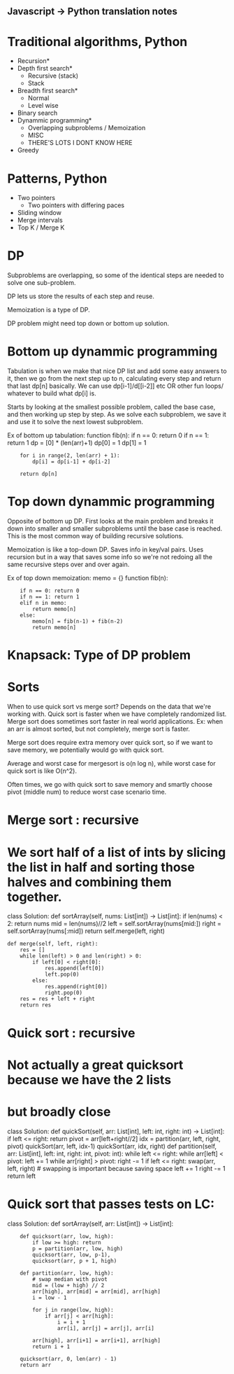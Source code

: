 
## Javascript -> Python translation notes ##

# Traditional algorithms, Python 
- Recursion*
- Depth first search*
    - Recursive (stack)
    - Stack
- Breadth first search*
    - Normal
    - Level wise
- Binary search
- Dynammic programming*
    - Overlapping subproblems / Memoization
    - MISC
    - THERE'S LOTS I DONT KNOW HERE 
- Greedy 

# Patterns, Python
- Two pointers
    - Two pointers with differing paces
- Sliding window
- Merge intervals
- Top K / Merge K 


# DP
Subproblems are overlapping, so some of the identical steps are needed to solve one sub-problem. 

DP lets us store the results of each step and reuse. 

Memoization is a type of DP. 

DP problem might need top down or bottom up solution. 


# Bottom up dynammic programming 
Tabulation is when we make that nice DP list and add some easy answers to it, then we go from the next step up to n, calculating every step and return that last dp[n] basically. We can use dp[i-1]/d[[i-2]] etc OR other fun loops/ whatever to build what dp[i] is. 

Starts by looking at the smallest possible problem, called the base case, and then working up step by step. As we solve each subproblem, we save it and use it to solve the next lowest subproblem. 

Ex of bottom up tabulation: 
    function fib(n):
        if n == 0: return 0
        if n == 1: return 1
        dp = [0] * (len(arr)+1)
        dp[0] = 1
        dp[1] = 1
        
        for i in range(2, len(arr) + 1): 
            dp[i] = dp[i-1] + dp[i-2]
        
        return dp[n]


# Top down dynammic programming 
Opposite of bottom up DP. 
First looks at the main problem and breaks it down into smaller and smaller subproblems until the base case is reached. This is the most common way of building recursive solutions. 

Memoization is like a top-down DP. Saves info in key/val pairs. Uses recursion but in a way that saves some info so we're not redoing all the same recursive steps over and over again. 

Ex of top down memoization: 
    memo = {}
    function fib(n): 
        
        if n == 0: return 0
        if n == 1: return 1
        elif n in memo:
            return memo[n]
        else:
            memo[n] = fib(n-1) + fib(n-2)
            return memo[n]

# Knapsack: Type of DP problem 



# Sorts
When to use quick sort vs merge sort? 
Depends on the data that we're working with.
Quick sort is faster when we have completely randomized list.
Merge sort does sometimes sort faster in real world applications. 
Ex: when an arr is almost sorted, but not completely, merge sort is faster. 

Merge sort does require extra memory over quick sort, so if we want to save memory, we potentially would go with quick sort. 

Average and worst case for mergesort is o(n log n), while worst case for quick sort is like O(n^2). 

Often times, we go with quick sort to save memory and smartly choose pivot (middle num) to reduce worst case scenario time. 

# Merge sort : recursive  
# We sort half of a list of ints by slicing the list in half and sorting those halves and combining them together. 
class Solution:
    def sortArray(self, nums: List[int]) -> List[int]:
        if len(nums) < 2: return nums
        mid = len(nums)//2
        left = self.sortArray(nums[mid:])
        right = self.sortArray(nums[:mid])
        return self.merge(left, right)
    
    def merge(self, left, right):
        res = []
        while len(left) > 0 and len(right) > 0: 
            if left[0] < right[0]:
                res.append(left[0])
                left.pop(0)
            else:
                res.append(right[0])
                right.pop(0)
        res = res + left + right 
        return res

# Quick sort : recursive 
# Not actually a great quicksort because we have the 2 lists 
# but broadly close

class Solution:
    def quickSort(self, arr: List[int], left: int, right: int) -> List[int]:
        if left <= right: return 
        pivot = arr[left+right//2]
        idx = partition(arr, left, right, pivot)
        quickSort(arr, left, idx-1)
        quickSort(arr, idx, right)
    def partition(self, arr: List[int], left: int, right: int, pivot: int): 
        while left <= right:
            while arr[left] < pivot:
                left += 1
            while arr[right] > pivot:
                right -= 1
            if left <= right:
                swap(arr, left, right)
                # swapping is important because saving space
                left += 1
                right -= 1
        return left 

# Quick sort that passes tests on LC:
class Solution:
    def sortArray(self, arr: List[int]) -> List[int]:
        
        def quicksort(arr, low, high):
            if low >= high: return
            p = partition(arr, low, high)
            quicksort(arr, low, p-1), 
            quicksort(arr, p + 1, high)
        
        def partition(arr, low, high):
            # swap median with pivot
            mid = (low + high) // 2
            arr[high], arr[mid] = arr[mid], arr[high]
            i = low - 1

            for j in range(low, high):
                if arr[j] < arr[high]: 
                    i = i + 1
                    arr[i], arr[j] = arr[j], arr[i]
                    
            arr[high], arr[i+1] = arr[i+1], arr[high]
            return i + 1
        
        quicksort(arr, 0, len(arr) - 1)
        return arr